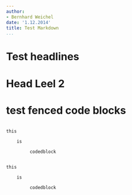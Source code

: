 ```yaml
---
author:
- Bernhard Weichel
date: '1.12.2014'
title: Test Markdown
...
```


# Test headlines

# Head Leel 2

# test fenced code blocks

~~~~ {#codeblock}

this

    is

         codedblock
~~~~

~~~~ {#backtick_codeblock}

this

    is

         codedblock
~~~~
